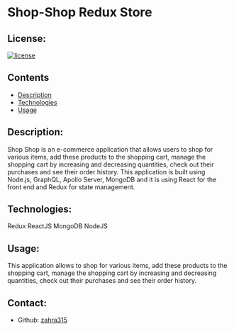 # Shop-Shop Redux Store

## License:

[![license](https://img.shields.io/badge/license-MIT-blue)](https://shields.io)

## Contents

- [Description](#description)
- [Technologies](#technologies)
- [Usage](#usage)

## Description:

Shop Shop is an e-commerce application that allows users to shop for various items, add these products to the shopping cart, manage the shopping cart by increasing and decreasing quantities, check out their purchases and see their order history. This application is built using Node.js, GraphQL, Apollo Server, MongoDB and it is using React for the front end and Redux for state management.

## Technologies:

Redux
ReactJS
MongoDB
NodeJS

## Usage:

This application allows to shop for various items, add these products to the shopping cart, manage the shopping cart by increasing and decreasing quantities, check out their purchases and see their order history.

## Contact:

- Github: [zahra315](https://github.com/zahra315)
